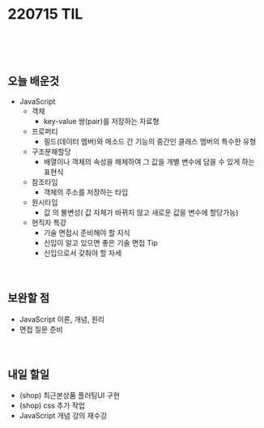 # 220715 TIL

<br /><br /><br />

## 오늘 배운것

- JavaScript
  - 객체
    - key-value 쌍(pair)를 저장하는 자료형
  - 프로퍼티
    - 필드(데이터 멤버)와 메소드 간 기능의 중간인 클래스 멤버의 특수한 유형
  - 구조분해할당
    - 배열이나 객체의 속성을 해체하여 그 값을 개별 변수에 담을 수 있게 하는 표현식
  - 참조타입
    - 객체의 주소를 저장하는 타입
  - 원시타입
    - 값 의 불변성( 값 자체가 바뀌지 않고 새로운 값을 변수에 할당가능)
  - 현직자 특강
    - 기술 면접시 준비해야 할 지식
    - 신입이 알고 있으면 좋은 기술 면접 Tip
    - 신입으로서 갖춰야 할 자세
      <br /><br /><br />

## 보완할 점

- JavaScript 이론, 개념, 원리
- 면접 질문 준비
  <br /><br /><br />

## 내일 할일

- (shop) 최근본상품 플러팅UI 구현
- (shop) css 추가 작업
- JavaScript 개념 강의 재수강
